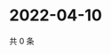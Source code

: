 # 2022-04-10

共 0 条

<!-- BEGIN WEIBO -->
<!-- 最后更新时间 Sun Apr 10 2022 01:15:25 GMT+0800 (China Standard Time) -->

<!-- END WEIBO -->

